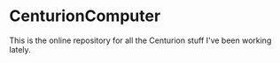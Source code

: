 # CenturionComputer
This is the online repository for all the Centurion stuff I've been working lately. 
